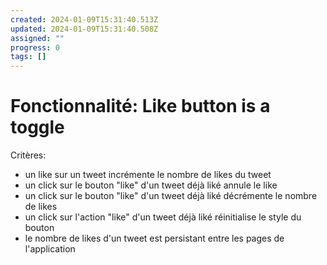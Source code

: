 ```yaml
---
created: 2024-01-09T15:31:40.513Z
updated: 2024-01-09T15:31:40.508Z
assigned: ""
progress: 0
tags: []
---
```


# Fonctionnalité: Like button is a toggle

Critères:
  - un like sur un tweet incrémente le nombre de likes du tweet
  - un click sur le bouton "like" d'un tweet déjà liké annule le like
  - un click sur le bouton "like" d'un tweet déjà liké décrémente le nombre de likes
  - un click sur l'action "like" d'un tweet déjà liké réinitialise le style du bouton
  - le nombre de likes d'un tweet est persistant entre les pages de l'application

